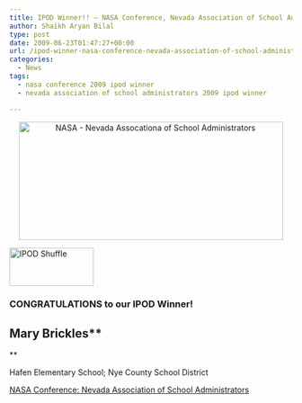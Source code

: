 ```yaml
---
title: IPOD Winner!! – NASA Conference, Nevada Association of School Administrators 2009, Lake Tahoe, Nevada
author: Shaikh Aryan Bilal
type: post
date: 2009-06-23T01:47:27+00:00
url: /ipod-winner-nasa-conference-nevada-association-of-school-administrators-2009-lake-tahoe-nevada/
categories:
  - News
tags:
  - nasa conference 2009 ipod winner
  - nevada association of school administrators 2009 ipod winner

---
```

<p style="text-align: center;">
  <img loading="lazy" class="aligncenter size-full wp-image-734" title="NASA - Nevada Assocationa of School Administrators" src="http://www.backbonecommunications.com/wp-content/uploads/nasa-nevada-association-of-school-administrators.png" alt="NASA - Nevada Assocationa of School Administrators" width="470" height="210" />
</p>

<div class="mceTemp mceIEcenter">
  <dl id="attachment_720" class="wp-caption aligncenter" style="width: 160px;">
    <dt class="wp-caption-dt">
      <img loading="lazy" class="size-full wp-image-720" title="IPOD Shuffle" src="http://www.backbonecommunications.com/wp-content/uploads/ipod-shuffle.png" alt="IPOD Shuffle" width="150" height="68" />
    </dt>
  </dl>
</div>

### CONGRATULATIONS to our IPOD Winner!

## **Mary Brickles****  
** 

<p align="left">
  Hafen Elementary School; Nye County School District
</p>

<a href="http://www.nvadministrator.org/" target="_blank" rel="noopener">NASA Conference: Nevada Association of School Administrators</a>